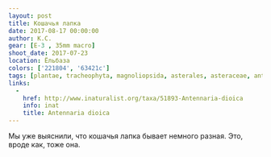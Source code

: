 ```yaml
---
layout: post
title: Кошачья лапка
date: 2017-08-17 00:00:00
author: К.С.
gear: [E-3 , 35mm macro]
shoot_date: 2017-07-23
location: Ёльбаза
colors: ['221804', '63421c']
tags: [plantae, tracheophyta, magnoliopsida, asterales, asteraceae, antennaria, antennaria dioica]
links:
  -
    href: http://www.inaturalist.org/taxa/51893-Antennaria-dioica
    info: inat
    title: Antennaria dioica
---
```

Мы уже выяснили, что кошачья лапка бывает немного разная. Это, вроде как, тоже она.
